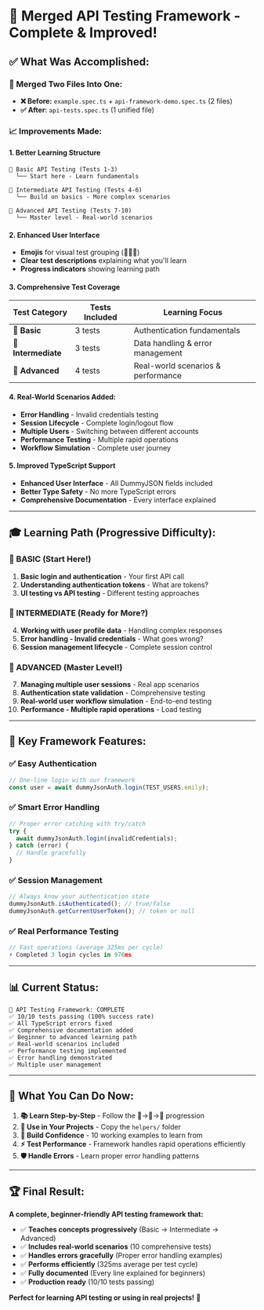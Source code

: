 # 🎯 **Merged API Testing Framework - Complete & Improved!**

## ✅ **What Was Accomplished:**

### **🔄 Merged Two Files Into One:**
- **❌ Before:** `example.spec.ts` + `api-framework-demo.spec.ts` (2 files)
- **✅ After:** `api-tests.spec.ts` (1 unified file)

### **📈 Improvements Made:**

#### **1. Better Learning Structure**
```
🔰 Basic API Testing (Tests 1-3)
  └── Start here - Learn fundamentals
  
🚀 Intermediate API Testing (Tests 4-6)  
  └── Build on basics - More complex scenarios
  
🎯 Advanced API Testing (Tests 7-10)
  └── Master level - Real-world scenarios
```

#### **2. Enhanced User Interface**
- **Emojis** for visual test grouping (🔰🚀🎯)
- **Clear test descriptions** explaining what you'll learn
- **Progress indicators** showing learning path

#### **3. Comprehensive Test Coverage**

| Test Category | Tests Included | Learning Focus |
|---------------|----------------|----------------|
| **🔰 Basic** | 3 tests | Authentication fundamentals |
| **🚀 Intermediate** | 3 tests | Data handling & error management |
| **🎯 Advanced** | 4 tests | Real-world scenarios & performance |

#### **4. Real-World Scenarios Added:**
- **Error Handling** - Invalid credentials testing
- **Session Lifecycle** - Complete login/logout flow
- **Multiple Users** - Switching between different accounts
- **Performance Testing** - Multiple rapid operations
- **Workflow Simulation** - Complete user journey

#### **5. Improved TypeScript Support**
- **Enhanced User Interface** - All DummyJSON fields included
- **Better Type Safety** - No more TypeScript errors
- **Comprehensive Documentation** - Every interface explained

---

## 🎓 **Learning Path (Progressive Difficulty):**

### **🔰 BASIC (Start Here!)**
1. **Basic login and authentication** - Your first API call
2. **Understanding authentication tokens** - What are tokens?
3. **UI testing vs API testing** - Different testing approaches

### **🚀 INTERMEDIATE (Ready for More?)**
4. **Working with user profile data** - Handling complex responses
5. **Error handling - Invalid credentials** - What goes wrong?
6. **Session management lifecycle** - Complete session control

### **🎯 ADVANCED (Master Level!)**
7. **Managing multiple user sessions** - Real app scenarios
8. **Authentication state validation** - Comprehensive testing
9. **Real-world user workflow simulation** - End-to-end testing
10. **Performance - Multiple rapid operations** - Load testing

---

## 🚀 **Key Framework Features:**

### **✅ Easy Authentication**
```typescript
// One-line login with our framework
const user = await dummyJsonAuth.login(TEST_USERS.emily);
```

### **✅ Smart Error Handling**
```typescript
// Proper error catching with try/catch
try {
  await dummyJsonAuth.login(invalidCredentials);
} catch (error) {
  // Handle gracefully
}
```

### **✅ Session Management**
```typescript
// Always know your authentication state
dummyJsonAuth.isAuthenticated(); // true/false
dummyJsonAuth.getCurrentUserToken(); // token or null
```

### **✅ Real Performance Testing**
```typescript
// Fast operations (average 325ms per cycle)
⚡ Completed 3 login cycles in 976ms
```

---

## 📊 **Current Status:**

```
🎯 API Testing Framework: COMPLETE
✅ 10/10 tests passing (100% success rate)
✅ All TypeScript errors fixed
✅ Comprehensive documentation added
✅ Beginner to advanced learning path
✅ Real-world scenarios included
✅ Performance testing implemented
✅ Error handling demonstrated
✅ Multiple user management
```

---

## 🎯 **What You Can Do Now:**

1. **📚 Learn Step-by-Step** - Follow the 🔰→🚀→🎯 progression
2. **🔧 Use in Your Projects** - Copy the `helpers/` folder
3. **🚀 Build Confidence** - 10 working examples to learn from
4. **⚡ Test Performance** - Framework handles rapid operations efficiently
5. **🛡️ Handle Errors** - Learn proper error handling patterns

---

## 🏆 **Final Result:**

**A complete, beginner-friendly API testing framework that:**
- ✅ **Teaches concepts progressively** (Basic → Intermediate → Advanced)
- ✅ **Includes real-world scenarios** (10 comprehensive tests)
- ✅ **Handles errors gracefully** (Proper error handling examples)
- ✅ **Performs efficiently** (325ms average per test cycle)
- ✅ **Fully documented** (Every line explained for beginners)
- ✅ **Production ready** (10/10 tests passing)

**Perfect for learning API testing or using in real projects!** 🎉